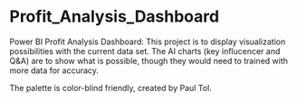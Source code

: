 # Profit_Analysis_Dashboard
Power BI Profit Analysis Dashboard:
This project is to display visualization possibilities with the current data set. The AI charts (key influcencer and Q&A) are to show what is possible, though they would need to trained with more data for accuracy. 

The palette is color-blind friendly, created by Paul Tol. 
